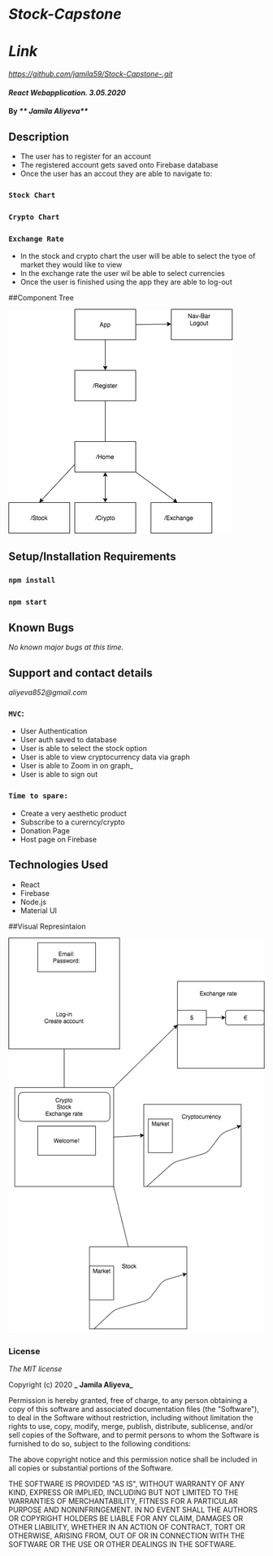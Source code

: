 # _Stock-Capstone_

# _Link_
 _https://github.com/jamila59/Stock-Capstone-.git_


#### _React Webapplication. 3.05.2020_

#### By _** Jamila Aliyeva**_


## Description
- The user has to register for an account 
- The registered account gets saved onto Firebase database 
- Once the user has an accout they are able to navigate to:
### `Stock Chart`
### `Crypto Chart`
### `Exchange Rate` 
- In the stock and crypto chart the user will be able to select the tyoe of market they would like to view
- In the exchange rate the user wil be able to select currencies 
- Once the user is finished using the app they are able to log-out

##Component Tree

![](Diagram.png)

## Setup/Installation Requirements

### `npm install`
### `npm start`


## Known Bugs

_No known major bugs at this time._

## Support and contact details

_aliyeva852@gmail.com_



### `MVC`: 
- User Authentication
- User auth saved to database
- User is able to select the stock option
- User is able to view cryptocurrency data via graph
- User is able to Zoom in on graph_
- User is able to sign out


### `Time to spare:` 
-  Create a very aesthetic product 
- Subscribe to a curerncy/crypto
- Donation Page
- Host page on Firebase

## Technologies Used

- React
- Firebase
- Node.js 
- Material UI 

##Visual Represintaion

![](Visual.png)


### License

*The MIT license*

Copyright (c) 2020 **_ Jamila Aliyeva_**

Permission is hereby granted, free of charge, 
to any person obtaining a copy of this software and 
associated documentation files (the "Software"), to 
deal in the Software without restriction, including 
without limitation the rights to use, copy, modify, 
merge, publish, distribute, sublicense, and/or sell 
copies of the Software, and to permit persons to whom 
the Software is furnished to do so, 
subject to the following conditions:

The above copyright notice and this permission notice 
shall be included in all copies or substantial portions of the Software.

THE SOFTWARE IS PROVIDED "AS IS", WITHOUT WARRANTY OF ANY KIND, 
EXPRESS OR IMPLIED, INCLUDING BUT NOT LIMITED TO THE WARRANTIES 
OF MERCHANTABILITY, FITNESS FOR A PARTICULAR PURPOSE AND NONINFRINGEMENT. 
IN NO EVENT SHALL THE AUTHORS OR COPYRIGHT HOLDERS BE LIABLE FOR 
ANY CLAIM, DAMAGES OR OTHER LIABILITY, WHETHER IN AN ACTION OF CONTRACT, 
TORT OR OTHERWISE, ARISING FROM, OUT OF OR IN CONNECTION WITH THE 
SOFTWARE OR THE USE OR OTHER DEALINGS IN THE SOFTWARE.
 


